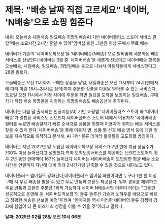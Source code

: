 # **제목: "배송 날짜 직접 고르세요" 네이버, 'N배송'으로 쇼핑 힘준다**

  내용: 오늘배송·내일배송·일요배송·희망일배송AI 기반 네이버플러스 스토어 서비스 결합"배송 소요시간 2시간 줄일 수 있어"멤버십 회원…1만원 이상 구매시 무료 배송

네이버가 기존의 '네이버도착보장'을 '네이버배송(N배송)'으로 탈바꿈해 세분화된 배송서비스를 선보인다.네이버는 3월 중 '네이버배송'을 새롭게 선보이고 네이버배송 항목을 오늘배송, 내일배송, 일요배송, 희망일배송 등으로 나눠서 이용자들에게 서비스한다고 28일 밝혔다.

오늘배송은 오전 11시까지 구매한 상품을 당일, 내일배송은 오전 11시부터 24시(판매자에 따라 마감 18시~24시로 상이)까지 주문한 상품을 다음날 받아볼 수 있는 서비스다.토요일 오전 11시에서 자정 사이에 주문을 하면 일요일 도착을 보장하는 일요배송, 구매자가 직접 배송 희망일을 지정하는 희망일배송도 배송옵션에 추가된다.

네이버는 다음 달 출시되는 인공지능(AI) 기반 쇼핑앱 '네이버플러스 스토어'와 '네이버배송'가 결합된 서비스도 선보인다.네이버플러스 스토어 내에서 이용자가 '네이버배송' 필터를 누르면 배송일자가 빠른 순서대로 상품을 정렬해 이용자가 원하는 배송 서비스를 찾을 수 있게 한다,'네이버배송'을 통해 이용자 별, 상품 별 선호 배송 방식 등에 대한 정보를 지속적으로 축적하고 분석해, AI 기반 물류 데이터 플랫폼을 고도화할 방침이다.

네이버는 지난 2022년 말 도입된 네이버도착보장 서비스가 2년 만에 취급 상품수가 700% 이상 늘어났다고 설명했다.특히 도착보장서비스를 제공하는 브랜드스토어의 경우 2년 동안 판매액이 167% 늘어났다.네이버는 네이버배송이 도입되면 평균 배송 소요 시간을 연말까지 지난해 대비 최대 2시간가량 단축할 수 있을 것으로 내다보고 있다.

네이버플러스 멤버십도 강화된다,네이버플러스 멤버십 회원이라면 누구나 1만 원 이상 구매 시 무료 배송을 받을 수 있고 무료 반품과 교환도 제공된다. 일부 경우를 제외하고 무료 반품과 교환은 주문당 1회씩 가능하다.네이버 N배송사업 이주미 리더는 "그동안 성공적으로 운영해 온 '네이버도착보장'의 물류 솔루션 기술과 노하우를 바탕으로 빠르고 정확한 배송을 선보일 예정"이라며 "판매자들 역시 이러한 네이버의 물류 경쟁력 강화에 힘입어 더 큰 비즈니스 성장을 이룰 수 있을 것"이라고 말했다.

  **날짜: 2025년 02월 28일 오전 10시 06분**